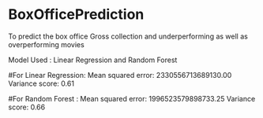 # BoxOfficePrediction
To predict the box office Gross collection and underperforming as well as overperforming movies

Model Used : Linear Regression and Random Forest

#For Linear Regression:
Mean squared error: 2330556713689130.00
Variance score: 0.61

#For Random Forest :
Mean squared error: 1996523579898733.25
Variance score: 0.66
